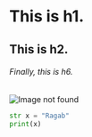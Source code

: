 # This is h1.
## This is h2.
###### Finally, this is h6.  

![Image not found](https://octodex.github.com/images/yaktocat.png)

``` python
str x = "Ragab"
print(x)
```
